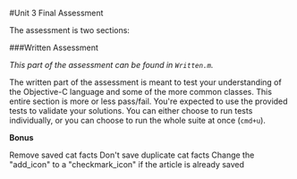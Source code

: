 #Unit 3 Final Assessment

The assessment is two sections: 

###Written Assessment

*This part of the assessment can be found in `Written.m`.*

The written part of the assessment is meant to test your understanding of the Objective-C language and some of the more common classes. This entire section is more or less pass/fail. You're expected to use the provided tests to validate your solutions. You can either choose to run tests individually, or you can choose to run the whole suite at once (`cmd+u`).


**Bonus**

Remove saved cat facts
Don't save duplicate cat facts
Change the "add_icon" to a "checkmark_icon" if the article is already saved
